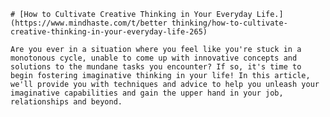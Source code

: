 
    # [How to Cultivate Creative Thinking in Your Everyday Life.](https://www.mindhaste.com/t/better thinking/how-to-cultivate-creative-thinking-in-your-everyday-life-265)

    Are you ever in a situation where you feel like you're stuck in a monotonous cycle, unable to come up with innovative concepts and solutions to the mundane tasks you encounter? If so, it's time to begin fostering imaginative thinking in your life! In this article, we'll provide you with techniques and advice to help you unleash your imaginative capabilities and gain the upper hand in your job, relationships and beyond.
    